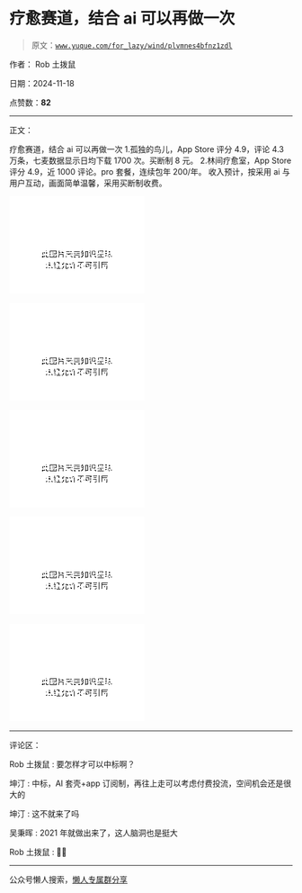 # 疗愈赛道，结合 ai 可以再做一次

> 原文：[`www.yuque.com/for_lazy/wind/plvmnes4bfnz1zdl`](https://www.yuque.com/for_lazy/wind/plvmnes4bfnz1zdl)

作者： Rob 土拨鼠

日期：2024-11-18

点赞数：**82**

* * *

正文：

疗愈赛道，结合 ai 可以再做一次 1.孤独的鸟儿，App Store 评分 4.9，评论 4.3 万条，七麦数据显示日均下载 1700 次。买断制 8 元。
2.林间疗愈室，App Store 评分 4.9，近 1000 评论。pro 套餐，连续包年 200/年。
收入预计，按采用 ai 与用户互动，画面简单温馨，采用买断制收费。

![](img/5cf9ef7cafbe4d08f8c1898ee3233ca1.png "None")

![](img/7cd458e6335a0df5e768123afa645a99.png "None")

![](img/16ca4408cf720bbea7ba408e6dc9df2d.png "None")

![](img/723187cbdafe73d50f29e08be142ccfc.png "None")

![](img/185c046b22e04c2d870e7b232eee2c59.png "None")

* * *

评论区：

Rob 土拨鼠 : 要怎样才可以中标啊？

坤汀 : 中标，AI 套壳+app 订阅制，再往上走可以考虑付费投流，空间机会还是很大的

坤汀 : 这不就来了吗

吴秉晖 : 2021 年就做出来了，这人脑洞也是挺大

Rob 土拨鼠 : 🤣🤣

* * *

公众号懒人搜索，[懒人专属群分享](https://lazybook.fun/#/blog/group)